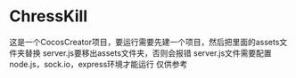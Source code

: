 # ChressKill
这是一个CocosCreator项目，要运行需要先建一个项目，然后把里面的assets文件夹替换
server.js要移出assets文件夹，否则会报错
server.js文件需要配置node.js，sock.io，express环境才能运行
仅供参考 
